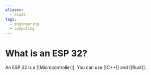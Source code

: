 ```yaml
---
aliases:
  - esp32
tags:
  - engineering
  - computing
---
```

# What is an ESP 32?
An ESP 32 is a [[Microcontroller]]. You can use [[C++]] and [[Rust]].
